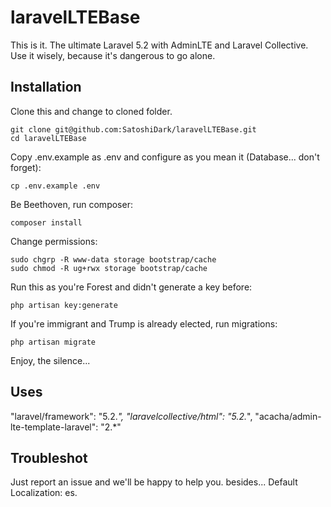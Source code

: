 # laravelLTEBase
This is it. The ultimate Laravel 5.2 with AdminLTE and Laravel Collective.
Use it wisely, because it's dangerous to go alone.

Installation
--------

Clone this and change to cloned folder.
```
git clone git@github.com:SatoshiDark/laravelLTEBase.git
cd laravelLTEBase
```
Copy .env.example as .env and configure as you mean it (Database... don't forget): 
```
cp .env.example .env
```
Be Beethoven, run composer: 
```
composer install
```
Change permissions:
```
sudo chgrp -R www-data storage bootstrap/cache
sudo chmod -R ug+rwx storage bootstrap/cache
```
Run this as you're Forest and didn't generate a key before: 
```
php artisan key:generate
```
If you're immigrant and Trump is already elected, run migrations:
```
php artisan migrate
```
Enjoy, the silence...


Uses
--------
"laravel/framework": "5.2.*",
"laravelcollective/html": "5.2.*",
"acacha/admin-lte-template-laravel": "2.*"

Troubleshot
---
Just report an issue and we'll be happy to help you.
besides... Default Localization: es.
